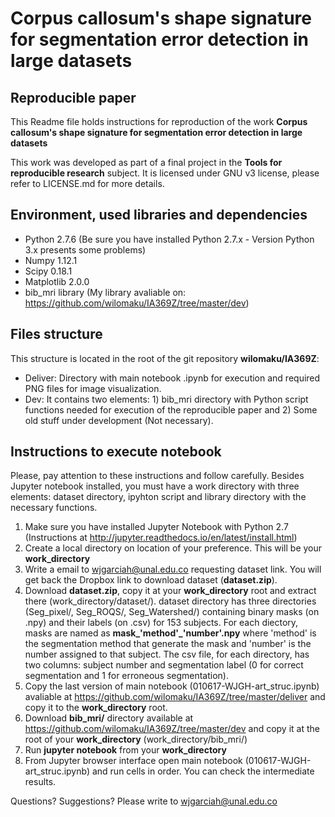 # Corpus callosum's shape signature for segmentation error detection in large datasets

## Reproducible paper

This Readme file holds instructions for reproduction of the work **Corpus callosum's shape signature for segmentation error detection in large datasets**

This work was developed as part of a final project in the **Tools for reproducible research** subject. It is licensed under GNU v3 license, please refer to LICENSE.md for more details.

## Environment, used libraries and dependencies

* Python 2.7.6 (Be sure you have installed Python 2.7.x - Version Python 3.x presents some problems)
* Numpy 1.12.1
* Scipy 0.18.1
* Matplotlib 2.0.0
* bib_mri library (My library avaliable on: https://github.com/wilomaku/IA369Z/tree/master/dev)

## Files structure

This structure is located in the root of the git repository **wilomaku/IA369Z**:

* Deliver: Directory with main notebook .ipynb for execution and required PNG files for image visualization.
* Dev: It contains two elements: 1) bib_mri directory with Python script functions needed for execution of the reproducible paper and 2) Some old stuff under development (Not necessary).

## Instructions to execute notebook

Please, pay attention to these instructions and follow carefully. Besides Jupyter notebook installed, you must have a work directory with three elements: dataset directory, ipyhton script and library directory with the necessary functions.

1. Make sure you have installed Jupyter Notebook with Python 2.7 (Instructions at http://jupyter.readthedocs.io/en/latest/install.html)
2. Create a local directory on location of your preference. This will be your **work_directory**
3. Write a email to wjgarciah@unal.edu.co requesting dataset link. You will get back the Dropbox link to download dataset (**dataset.zip**).
4. Download **dataset.zip**, copy it at your **work_directory** root and extract there (work_directory/dataset/). dataset directory has three directories (Seg_pixel/, Seg_ROQS/, Seg_Watershed/) containing binary masks (on .npy) and their labels (on .csv) for 153 subjects. For each diectory, masks are named as **mask_'method'_'number'.npy** where 'method' is the segmentation method that generate the mask and 'number' is the number assigned to that subject. The csv file, for each directory, has two columns: subject number and segmentation label (0 for correct segmentation and 1 for erroneous segmentation).
4. Copy the last version of main notebook (010617-WJGH-art_struc.ipynb) avaliable at https://github.com/wilomaku/IA369Z/tree/master/deliver and copy it to the **work_directory** root.
5. Download **bib_mri/** directory available at https://github.com/wilomaku/IA369Z/tree/master/dev and copy it at the root of your **work_directory** (work_directory/bib_mri/)
6. Run **jupyter notebook** from your **work_directory**
7. From Jupyter browser interface open main notebook (010617-WJGH-art_struc.ipynb) and run cells in order. You can check the intermediate results.

Questions? Suggestions? Please write to wjgarciah@unal.edu.co
